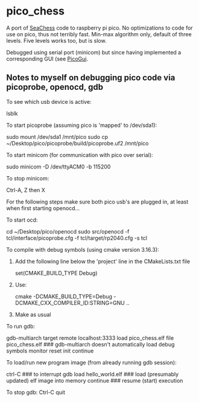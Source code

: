 pico_chess
==========

A port of [SeaChess](https://github.com/genecook/SeaChess) code
to raspberry pi pico. No optimizations to code
for use on pico, thus not terribly fast. Min-max algorithm only, default
of three levels. Five levels works too, but is slow.

Debugged using serial port (minicom) but since having implemented
a corresponding GUI (see [PicoGui](https://github.com/genecook/pico_gui).

Notes to myself on debugging pico code via picoprobe, openocd, gdb
------------------------------------------------------------------
To see which usb device is active:

   lsblk
   
To start picoprobe (assuming pico is 'mapped' to /dev/sda1):

   sudo mount /dev/sda1 /mnt/pico
   sudo cp ~/Desktop/pico/picoprobe/build/picoprobe.uf2 /mnt/pico
   
To start minicom (for communication with pico over serial):

   sudo minicom -D /dev/ttyACM0 -b 115200

To stop minicom:

   Ctrl-A, Z then X

For the following steps make sure both pico usb's are plugged in, at least when first starting openocd...

To start ocd:

   cd ~/Desktop/pico/openocd
   sudo src/openocd -f tcl/interface/picoprobe.cfg -f tcl/target/rp2040.cfg -s tcl

To compile with debug symbols (using cmake version 3.16.3):

   1. Add the following line below the 'project' line in the CMakeLists.txt file
   
      set(CMAKE_BUILD_TYPE Debug)

   2. Use:

      cmake -DCMAKE_BUILD_TYPE=Debug -DCMAKE_CXX_COMPILER_ID:STRING=GNU ..
      
   3. Make as usual 

To run gdb:

   gdb-multiarch 
   target remote localhost:3333
   load pico_chess.elf
   file pico_chess.elf  ### gdb-multiarch doesn't automatically load debug symbols
   monitor reset init
   continue

To load/run new program image (from already running gdb session):

   ctrl-C                   ### to interrupt gdb
   load hello_world.elf     ### load (presumably updated) elf image into memory
   continue                 ### resume (start) execution
   
To stop gdb:
   Ctrl-C
   quit

   
   
